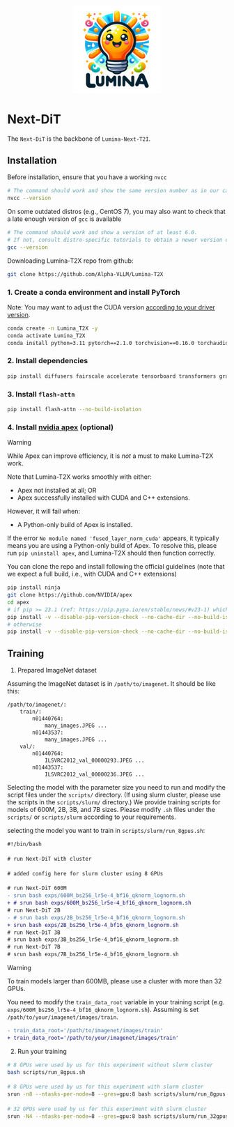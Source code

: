 <p align="center">
 <img src="../assets/lumina-logo.png" width="40%"/> 
 <br>
</p>

# Next-DiT

The `Next-DiT` is the backbone of `Lumina-Next-T2I`.

## Installation

Before installation, ensure that you have a working ``nvcc``

```bash
# The command should work and show the same version number as in our case. (12.1 in our case).
nvcc --version
```

On some outdated distros (e.g., CentOS 7), you may also want to check that a late enough version of
``gcc`` is available

```bash
# The command should work and show a version of at least 6.0.
# If not, consult distro-specific tutorials to obtain a newer version or build manually.
gcc --version
```

Downloading Lumina-T2X repo from github:

```bash
git clone https://github.com/Alpha-VLLM/Lumina-T2X
```

### 1. Create a conda environment and install PyTorch

Note: You may want to adjust the CUDA version [according to your driver version](https://docs.nvidia.com/deploy/cuda-compatibility/#default-to-minor-version).

  ```bash
  conda create -n Lumina_T2X -y
  conda activate Lumina_T2X
  conda install python=3.11 pytorch==2.1.0 torchvision==0.16.0 torchaudio==2.1.0 pytorch-cuda=12.1 -c pytorch -c nvidia -y
  ```

### 2. Install dependencies

  ```bash
  pip install diffusers fairscale accelerate tensorboard transformers gradio torchdiffeq click
  ```

### 3. Install ``flash-attn``

  ```bash
  pip install flash-attn --no-build-isolation
  ```

### 4. Install [nvidia apex](https://github.com/nvidia/apex) (optional)

>[!Warning]
> While Apex can improve efficiency, it is *not* a must to make Lumina-T2X work.
>
> Note that Lumina-T2X works smoothly with either:
> + Apex not installed at all; OR
> + Apex successfully installed with CUDA and C++ extensions.
>
> However, it will fail when:
> + A Python-only build of Apex is installed.
> 
> If the error `No module named 'fused_layer_norm_cuda'` appears, it typically means you are using a Python-only build of Apex. To resolve this, please run `pip uninstall apex`, and Lumina-T2X should then function correctly.

You can clone the repo and install following the official guidelines (note that we expect a full
build, i.e., with CUDA and C++ extensions)

```bash
pip install ninja
git clone https://github.com/NVIDIA/apex
cd apex
# if pip >= 23.1 (ref: https://pip.pypa.io/en/stable/news/#v23-1) which supports multiple `--config-settings` with the same key... 
pip install -v --disable-pip-version-check --no-cache-dir --no-build-isolation --config-settings "--build-option=--cpp_ext" --config-settings "--build-option=--cuda_ext" ./
# otherwise
pip install -v --disable-pip-version-check --no-cache-dir --no-build-isolation --global-option="--cpp_ext" --global-option="--cuda_ext" ./
```

## Training

1. Prepared ImageNet dataset

Assuming the ImageNet dataset is in `/path/to/imagenet`. It should be like this:

```
/path/to/imagenet/:
    train/:
        n01440764: 
            many_images.JPEG ...
        n01443537:
            many_images.JPEG ...
    val/:
        n01440764:
            ILSVRC2012_val_00000293.JPEG ...
        n01443537:
            ILSVRC2012_val_00000236.JPEG ...
```

Selecting the model with the parameter size you need to run and modify the script files under the `scripts/` directory. (If using slurm cluster, please use the scripts in the `scripts/slurm/` directory.) We provide training scripts for models of 600M, 2B, 3B, and 7B sizes. Please modify `.sh` files under the `scripts/` or `scripts/slurm` according to your requirements.

selecting the model you want to train in `scripts/slurm/run_8gpus.sh`:

```diff
#!/bin/bash

# run Next-DiT with cluster

# added config here for slurm cluster using 8 GPUs

# run Next-DiT 600M
- srun bash exps/600M_bs256_lr5e-4_bf16_qknorm_lognorm.sh
+ # srun bash exps/600M_bs256_lr5e-4_bf16_qknorm_lognorm.sh
# run Next-DiT 2B
- # srun bash exps/2B_bs256_lr5e-4_bf16_qknorm_lognorm.sh
+ srun bash exps/2B_bs256_lr5e-4_bf16_qknorm_lognorm.sh
# run Next-DiT 3B
# srun bash exps/3B_bs256_lr5e-4_bf16_qknorm_lognorm.sh
# run Next-DiT 7B
# srun bash exps/7B_bs256_lr5e-4_bf16_qknorm_lognorm.sh

```

> [!Warning]
> To train models larger than 600MB, please use a cluster with more than 32 GPUs.

You need to modify the `train_data_root` variable in your training script (e.g. `exps/600M_bs256_lr5e-4_bf16_qknorm_lognorm.sh`). Assuming is set `/path/to/your/imagenet/images/train`.

```diff
- train_data_root='/path/to/imagenet/images/train'
+ train_data_root='/path/to/your/imagenet/images/train'
```

2. Run your training

``` bash
# 8 GPUs were used by us for this experiment without slurm cluster
bash scripts/run_8gpus.sh

# 8 GPUs were used by us for this experiment with slurm cluster
srun -n8 --ntasks-per-node=8 --gres=gpu:8 bash scripts/slurm/run_8gpus.sh

# 32 GPUs were used by us for this experiment with slurm cluster
srun -N4 --ntasks-per-node=8 --gres=gpu:8 bash scripts/slurm/run_32gpus.sh
```
